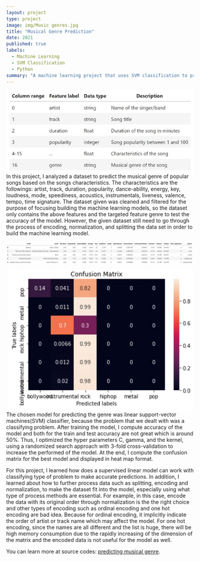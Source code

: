 ```yaml
---
layout: project
type: project
image: img/Music genres.jpg
title: "Musical Genre Prediction"
date: 2021
published: true
labels:
  - Machine Learning
  - SVM Classification
  - Python
summary: "A machine learning project that uses SVM classification to predict musical genres."
---
```


<img width="600px" align="left" class="rounded float-start pe-4"  src="../img/genre_features.jpg">

In this project, I analyzed a dataset to predict the musical genre of popular songs based on the songs characteristics. The characteristics are the followings: artist, track, duration, popularity, dance-ability, energy, key, loudness, mode, speediness, acoustics, instrumentals, liveness, valence, tempo, time signature. The dataset given was cleaned and filtered for the purpose of focusing building the machine learning models, so the dataset only contains the above features and the targeted feature genre to test the accuracy of the model. However, the given dataset still need to go through the process of encoding, normalization, and splitting the data set in order to build the machine learning model. 

<img width="1200px" align="center" class="img-thumbnail"  src="../img/genre_features_2.jpg">

<img width="500px" 
     align="right"
     class="rounded float-start pe-4"  
     src="../img/confusion_matrix.jpg" >
     
The chosen model for predicting the genre was linear support-vector machines(SVM) classifier, because the problem that we dealt with was a classifying problem. After training the model, I compute accuracy of the model and both for the train and test accuracy are not great which is around 50%. Thus, I optimized the hyper parameters C, gamma, and the kernel, using a randomized search approach with 3-fold cross-validation to increase the performed of the model. At the end, I compute the confusion matrix for the best model and displayed in heat map format. 
     
For this project, I learned how does a supervised linear model can work with classifying type of problem to make accurate predictions. In addition, I learned about how to further process data such as splitting, encoding and normalization, to make the dataset fit into the model, especially using what type of process methods are essential. For example, in this case, encode the data with its original order through normalization is the the right choice and other types of encoding such as ordinal encoding and one hot encoding are bad idea. Because for ordinal encoding, it implicitly indicate the order of artist or track name which may affect the model. For one hot encoding, since the names are all different and the list is huge, there will be high memory consumption due to the rapidly increasing of the dimension of the matrix and the encoded data is not useful for the model as well.


You can learn more at source codes: [predicting musical genre](https://github.com/ZianZengUH/predicting_musical_genres).







